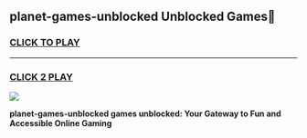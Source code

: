 
## planet-games-unblocked Unblocked Games👋
<h3>
<a href="https://news.freeplayer.one?title=planet-games-unblocked&ref=16F">CLICK TO PLAY</a></h3>
<hr>

<h3>
<a href="https://news.freeplayer.one?title=planet-games-unblocked&ref=16F">CLICK 2 PLAY</a>
  
</h3>

<a href="https://news.freeplayer.one?title=planet-games-unblocked&ref=16F/"><img src="https://clearcache.store/games.png"></a>


**planet-games-unblocked games unblocked: Your Gateway to Fun and Accessible Online Gaming**
